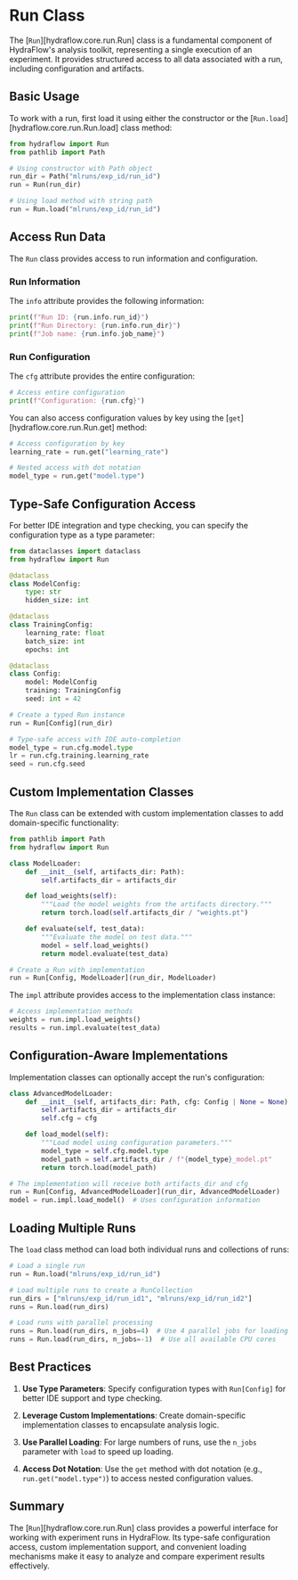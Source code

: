 # Run Class

The [`Run`][hydraflow.core.run.Run] class is a fundamental component of
HydraFlow's analysis toolkit, representing a single execution of an
experiment. It provides structured access to all data associated with
a run, including configuration and artifacts.

## Basic Usage

To work with a run, first load it using either
the constructor or the
[`Run.load`][hydraflow.core.run.Run.load] class method:

```python
from hydraflow import Run
from pathlib import Path

# Using constructor with Path object
run_dir = Path("mlruns/exp_id/run_id")
run = Run(run_dir)

# Using load method with string path
run = Run.load("mlruns/exp_id/run_id")
```

## Access Run Data

The `Run` class provides access to run information and configuration.

### Run Information

The `info` attribute provides the following information:

```python
print(f"Run ID: {run.info.run_id}")
print(f"Run Directory: {run.info.run_dir}")
print(f"Job name: {run.info.job_name}")
```

### Run Configuration

The `cfg` attribute provides the entire configuration:

```python
# Access entire configuration
print(f"Configuration: {run.cfg}")
```

You can also access configuration values by key using
the [`get`][hydraflow.core.run.Run.get] method:

```python
# Access configuration by key
learning_rate = run.get("learning_rate")

# Nested access with dot notation
model_type = run.get("model.type")
```

## Type-Safe Configuration Access

For better IDE integration and type checking, you can specify the configuration
type as a type parameter:

```python
from dataclasses import dataclass
from hydraflow import Run

@dataclass
class ModelConfig:
    type: str
    hidden_size: int

@dataclass
class TrainingConfig:
    learning_rate: float
    batch_size: int
    epochs: int

@dataclass
class Config:
    model: ModelConfig
    training: TrainingConfig
    seed: int = 42

# Create a typed Run instance
run = Run[Config](run_dir)

# Type-safe access with IDE auto-completion
model_type = run.cfg.model.type
lr = run.cfg.training.learning_rate
seed = run.cfg.seed
```

## Custom Implementation Classes

The `Run` class can be extended with custom
implementation classes to add
domain-specific functionality:

```python
from pathlib import Path
from hydraflow import Run

class ModelLoader:
    def __init__(self, artifacts_dir: Path):
        self.artifacts_dir = artifacts_dir

    def load_weights(self):
        """Load the model weights from the artifacts directory."""
        return torch.load(self.artifacts_dir / "weights.pt")

    def evaluate(self, test_data):
        """Evaluate the model on test data."""
        model = self.load_weights()
        return model.evaluate(test_data)

# Create a Run with implementation
run = Run[Config, ModelLoader](run_dir, ModelLoader)
```

The `impl` attribute provides access to the
implementation class instance:

```python
# Access implementation methods
weights = run.impl.load_weights()
results = run.impl.evaluate(test_data)
```

## Configuration-Aware Implementations

Implementation classes can optionally accept the run's configuration:

```python
class AdvancedModelLoader:
    def __init__(self, artifacts_dir: Path, cfg: Config | None = None):
        self.artifacts_dir = artifacts_dir
        self.cfg = cfg

    def load_model(self):
        """Load model using configuration parameters."""
        model_type = self.cfg.model.type
        model_path = self.artifacts_dir / f"{model_type}_model.pt"
        return torch.load(model_path)

# The implementation will receive both artifacts_dir and cfg
run = Run[Config, AdvancedModelLoader](run_dir, AdvancedModelLoader)
model = run.impl.load_model()  # Uses configuration information
```

## Loading Multiple Runs

The `load` class method can load both individual runs and collections of runs:

```python
# Load a single run
run = Run.load("mlruns/exp_id/run_id")

# Load multiple runs to create a RunCollection
run_dirs = ["mlruns/exp_id/run_id1", "mlruns/exp_id/run_id2"]
runs = Run.load(run_dirs)

# Load runs with parallel processing
runs = Run.load(run_dirs, n_jobs=4)  # Use 4 parallel jobs for loading
runs = Run.load(run_dirs, n_jobs=-1)  # Use all available CPU cores
```

## Best Practices

1. **Use Type Parameters**: Specify configuration types with `Run[Config]`
   for better IDE support and type checking.

2. **Leverage Custom Implementations**: Create domain-specific implementation
   classes to encapsulate analysis logic.

3. **Use Parallel Loading**: For large numbers of runs, use the
   `n_jobs` parameter with `load` to speed up loading.

4. **Access Dot Notation**: Use the `get` method with dot notation
   (e.g., `run.get("model.type")`) to access nested configuration values.

## Summary

The [`Run`][hydraflow.core.run.Run] class provides a powerful interface for
working with experiment runs in HydraFlow. Its type-safe configuration access,
custom implementation support, and convenient loading mechanisms make it easy
to analyze and compare experiment results effectively.